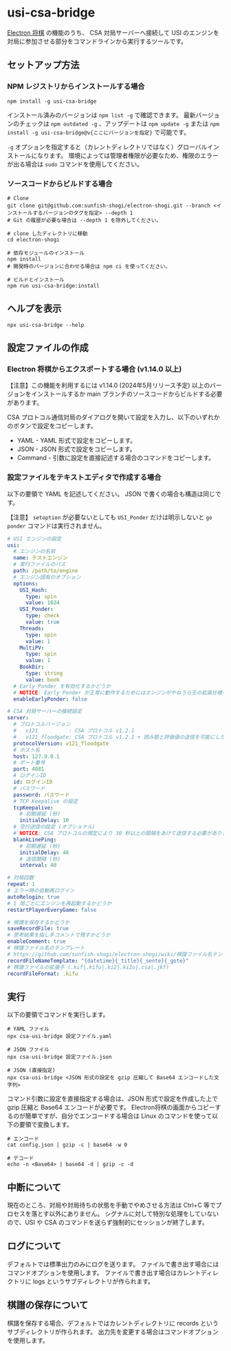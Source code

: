 # usi-csa-bridge

[Electron 将棋](https://github.com/sunfish-shogi/electron-shogi#readme) の機能のうち、 CSA 対局サーバーへ接続して USI のエンジンを対局に参加させる部分をコマンドラインから実行するツールです。

## セットアップ方法

### NPM レジストリからインストールする場合

```
npm install -g usi-csa-bridge
```

インストール済みのバージョンは `npm list -g` で確認できます。
最新バージョンのチェックは `npm outdated -g` 、アップデートは `npm update -g` または `npm install -g usi-csa-bridge@v{ここにバージョンを指定}` で可能です。

`-g` オプションを指定すると（カレントディレクトリではなく）グローバルインストールになります。
環境によっては管理者権限が必要なため、権限のエラーが出る場合は `sudo` コマンドを使用してください。

### ソースコードからビルドする場合

```
# Clone
git clone git@github.com:sunfish-shogi/electron-shogi.git --branch <インストールするバージョンのタグを指定> --depth 1
# Git の履歴が必要な場合は --depth 1 を除外してください。

# clone したディレクトリに移動
cd electron-shogi

# 依存モジュールのインストール
npm install
# 開発時のバージョンに合わせる場合は npm ci を使ってください。

# ビルドとインストール
npm run usi-csa-bridge:install
```

## ヘルプを表示

```
npx usi-csa-bridge --help
```

## 設定ファイルの作成

### Electron 将棋からエクスポートする場合 (v1.14.0 以上)

【注意】この機能を利用するには v1.14.0 (2024年5月リリース予定) 以上のバージョンをインストールするか main ブランチのソースコードからビルドする必要があります。

CSA プロトコル通信対局のダイアログを開いて設定を入力し、以下のいずれかのボタンで設定をコピーします。

- YAML - YAML 形式で設定をコピーします。
- JSON - JSON 形式で設定をコピーします。
- Command - 引数に設定を直接記述する場合のコマンドをコピーします。

### 設定ファイルをテキストエディタで作成する場合

以下の要領で YAML を記述してください。
JSON で書くの場合も構造は同じです。

【注意】 `setoption` が必要ないとしても `USI_Ponder` だけは明示しないと `go ponder` コマンドは実行されません。

```yaml
# USI エンジンの設定
usi:
  # エンジンの名前
  name: テストエンジン
  # 実行ファイルのパス
  path: /path/to/engine
  # エンジン固有のオプション
  options:
    USI_Hash:
      type: spin
      value: 1024
    USI_Ponder:
      type: check
      value: true
    Threads:
      type: spin
      value: 1
    MultiPV:
      type: spin
      value: 1
    BookDir:
      type: string
      value: book
  # Early Ponder を有効化するかどうか
  # NOTICE: Early Ponder が正常に動作するためにはエンジンがやねうら王の拡張仕様をサポートしている必要があります。
  enableEarlyPonder: false

# CSA 対局サーバーの接続設定
server:
  # プロトコルバージョン
  #   v121          : CSA プロトコル v1.2.1
  #   v121_floodgate: CSA プロトコル v1.2.1 + 読み筋と評価値の送信を可能にした Floodgate 拡張
  protocolVersion: v121_floodgate
  # ホスト名
  host: 127.0.0.1
  # ポート番号
  port: 4081
  # ログインID
  id: ログインID
  # パスワード
  password: パスワード
  # TCP Keepalive の設定
  tcpKeepalive:
    # 初期遅延 (秒)
    initialDelay: 10
  # 空行送信の設定 (オプショナル)
  # NOTICE: CSA プロトコルの規定により 30 秒以上の間隔をあけて送信する必要があります。
  blankLinePing:
    # 初期遅延 (秒)
    initialDelay: 40
    # 送信間隔 (秒)
    interval: 40

# 対局回数
repeat: 1
# エラー時の自動再ログイン
autoRelogin: true
# 1 局ごとにエンジンを再起動するかどうか
restartPlayerEveryGame: false

# 棋譜を保存するかどうか
saveRecordFile: true
# 思考結果を指し手コメントで残すかどうか
enableComment: true
# 棋譜ファイル名のテンプレート
# https://github.com/sunfish-shogi/electron-shogi/wiki/棋譜ファイル名テンプレート
recordFileNameTemplate: "{datetime}{_title}{_sente}{_gote}"
# 棋譜ファイルの拡張子 (.kif|.kifu|.ki2|.ki2u|.csa|.jkf)
recordFileFormat: .kifu
```

## 実行

以下の要領でコマンドを実行します。

```
# YAML ファイル
npx csa-usi-bridge 設定ファイル.yaml

# JSON ファイル
npx csa-usi-bridge 設定ファイル.json

# JSON (直接指定)
npx csa-usi-bridge <JSON 形式の設定を gzip 圧縮して Base64 エンコードした文字列>
```

コマンド引数に設定を直接指定する場合は、JSON 形式で設定を作成した上で gzip 圧縮と Base64 エンコードが必要です。
Electron将棋の画面からコピーするのが簡単ですが、自分でエンコードする場合は Linux のコマンドを使って以下の要領で変換します。

```
# エンコード
cat config.json | gzip -c | base64 -w 0

# デコード
echo -n <Base64> | base64 -d | gzip -c -d
```

## 中断について

現在のところ、対局や対局待ちの状態を手動でやめさせる方法は Ctrl+C 等でプロセスを落とす以外にありません。 シグナルに対して特別な処理をしていないので、USI や CSA のコマンドを送らず強制的にセッションが終了します。

## ログについて

デフォルトでは標準出力のみにログを送ります。 ファイルで書き出す場合にはコマンドオプションを使用します。 ファイルで書き出す場合はカレントディレクトリに logs というサブディレクトリが作られます。

## 棋譜の保存について

棋譜を保存する場合、デフォルトではカレントディレクトリに records というサブディレクトリが作られます。 出力先を変更する場合はコマンドオプションを使用します。
